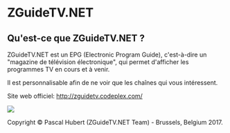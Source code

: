 # ZGuideTV.NET

## Qu'est-ce que ZGuideTV.NET ?

ZGuideTV.NET est un EPG (Electronic Program Guide), c'est-à-dire un "magazine de télévision électronique", qui permet d'afficher les programmes TV en cours et à venir.

Il est personnalisable afin de ne voir que les chaînes qui vous intéressent.

Site web officiel: http://zguidetv.codeplex.com/

![](https://github.com/neojudgment/ZGuideTVDotNet/blob/master/Screenshots/zguidetvinterface.png?raw=true)

Copyright © Pascal Hubert (ZGuideTV.NET Team) - Brussels, Belgium 2017.
